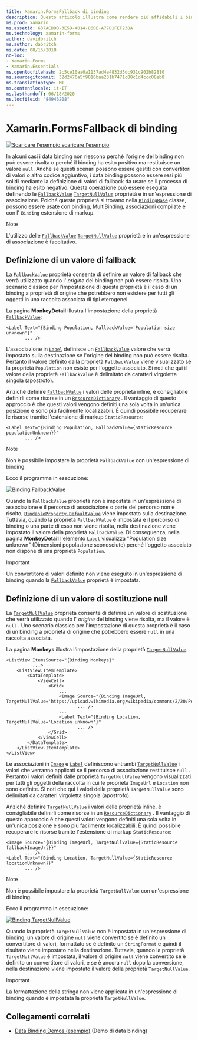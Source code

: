 ```yaml
---
title: Xamarin.FormsFallback di binding
description: Questo articolo illustra come rendere più affidabili i binding mediante la definizione di valori di fallback, che vengono usati se il binding non riesce.
ms.prod: xamarin
ms.assetid: 637ACD9D-3E5D-4014-86DE-A77D1FEF238A
ms.technology: xamarin-forms
author: davidbritch
ms.author: dabritch
ms.date: 08/16/2018
no-loc:
- Xamarin.Forms
- Xamarin.Essentials
ms.openlocfilehash: 2c5ce10aa0a1137ad4e4832d5dc931c902b82810
ms.sourcegitcommit: 32d2476a5f9016baa231b7471c88c1d4ccc08eb8
ms.translationtype: MT
ms.contentlocale: it-IT
ms.lasthandoff: 06/18/2020
ms.locfileid: "84946208"
---
```

# <a name="xamarinforms-binding-fallbacks"></a>Xamarin.FormsFallback di binding

[![Scaricare ](~/media/shared/download.png) l'esempio scaricare l'esempio](https://docs.microsoft.com/samples/xamarin/xamarin-forms-samples/databindingdemos)

In alcuni casi i data binding non riescono perché l'origine del binding non può essere risolta o perché il binding ha esito positivo ma restituisce un valore `null`. Anche se questi scenari possono essere gestiti con convertitori di valori o altro codice aggiuntivo, i data binding possono essere resi più solidi mediante la definizione di valori di fallback da usare se il processo di binding ha esito negativo. Questa operazione può essere eseguita definendo le [`FallbackValue`](xref:Xamarin.Forms.BindingBase.FallbackValue) [`TargetNullValue`](xref:Xamarin.Forms.BindingBase.TargetNullValue) proprietà e in un'espressione di associazione. Poiché queste proprietà si trovano nella [`BindingBase`](xref:Xamarin.Forms.BindingBase) classe, possono essere usate con binding, MultiBinding, associazioni compilate e con l' `Binding` estensione di markup.

> [!NOTE]
> L'utilizzo delle [`FallbackValue`](xref:Xamarin.Forms.BindingBase.FallbackValue) [`TargetNullValue`](xref:Xamarin.Forms.BindingBase.TargetNullValue) proprietà e in un'espressione di associazione è facoltativo.

## <a name="defining-a-fallback-value"></a>Definizione di un valore di fallback

La [`FallbackValue`](xref:Xamarin.Forms.BindingBase.FallbackValue) proprietà consente di definire un valore di fallback che verrà utilizzato quando l' *origine* del binding non può essere risolta. Uno scenario classico per l'impostazione di questa proprietà è il caso di un binding a proprietà di origine che potrebbero non esistere per tutti gli oggetti in una raccolta associata di tipi eterogenei.

La pagina **MonkeyDetail** illustra l'impostazione della proprietà [`FallbackValue`](xref:Xamarin.Forms.BindingBase.FallbackValue):

```xaml
<Label Text="{Binding Population, FallbackValue='Population size unknown'}"
       ... />   
```

L'associazione in [`Label`](xref:Xamarin.Forms.Label) definisce un [`FallbackValue`](xref:Xamarin.Forms.BindingBase.FallbackValue) valore che verrà impostato sulla destinazione se l'origine del binding non può essere risolta. Pertanto il valore definito dalla proprietà `FallbackValue` viene visualizzato se la proprietà `Population` non esiste per l'oggetto associato. Si noti che qui il valore della proprietà `FallbackValue` è delimitato da caratteri virgoletta singola (apostrofo).

Anziché definire [`FallbackValue`](xref:Xamarin.Forms.BindingBase.FallbackValue) i valori delle proprietà inline, è consigliabile definirli come risorse in un [`ResourceDictionary`](xref:Xamarin.Forms.ResourceDictionary) . Il vantaggio di questo approccio è che questi valori vengono definiti una sola volta in un'unica posizione e sono più facilmente localizzabili. È quindi possibile recuperare le risorse tramite l'estensione di markup `StaticResource`:

```xaml
<Label Text="{Binding Population, FallbackValue={StaticResource populationUnknown}}"
       ... />  
```

> [!NOTE]
> Non è possibile impostare la proprietà `FallbackValue` con un'espressione di binding.

Ecco il programma in esecuzione:

![Binding FallbackValue](binding-fallbacks-images/bindingunavailable-detail-cropped.png "Binding FallbackValue")

Quando la `FallbackValue` proprietà non è impostata in un'espressione di associazione e il percorso di associazione o parte del percorso non è risolto, [`BindableProperty.DefaultValue`](xref:Xamarin.Forms.BindableProperty.DefaultValue) viene impostato sulla destinazione. Tuttavia, quando la proprietà `FallbackValue` è impostata e il percorso di binding o una parte di esso non viene risolta, nella destinazione viene impostato il valore della proprietà `FallbackValue`. Di conseguenza, nella pagina **MonkeyDetail** l'elemento [`Label`](xref:Xamarin.Forms.Label) visualizza "Population size unknown" (Dimensioni popolazione sconosciute) perché l'oggetto associato non dispone di una proprietà `Population`.

> [!IMPORTANT]
> Un convertitore di valori definito non viene eseguito in un'espressione di binding quando la [`FallbackValue`](xref:Xamarin.Forms.BindingBase.FallbackValue) proprietà è impostata.

## <a name="defining-a-null-replacement-value"></a>Definizione di un valore di sostituzione null

La [`TargetNullValue`](xref:Xamarin.Forms.BindingBase.TargetNullValue) proprietà consente di definire un valore di sostituzione che verrà utilizzato quando l' *origine* del binding viene risolta, ma il valore è `null` . Uno scenario classico per l'impostazione di questa proprietà è il caso di un binding a proprietà di origine che potrebbero essere `null` in una raccolta associata.

La pagina **Monkeys** illustra l'impostazione della proprietà [`TargetNullValue`](xref:Xamarin.Forms.BindingBase.TargetNullValue):

```xaml
<ListView ItemsSource="{Binding Monkeys}"
          ...>
    <ListView.ItemTemplate>
        <DataTemplate>
            <ViewCell>
                <Grid>
                    ...
                    <Image Source="{Binding ImageUrl, TargetNullValue='https://upload.wikimedia.org/wikipedia/commons/2/20/Point_d_interrogation.jpg'}"
                           ... />
                    ...
                    <Label Text="{Binding Location, TargetNullValue='Location unknown'}"
                           ... />
                </Grid>
            </ViewCell>
        </DataTemplate>
    </ListView.ItemTemplate>
</ListView>
```

Le associazioni in [`Image`](xref:Xamarin.Forms.Image) e [`Label`](xref:Xamarin.Forms.Label) definiscono entrambi [`TargetNullValue`](xref:Xamarin.Forms.BindingBase.TargetNullValue) i valori che verranno applicati se il percorso di associazione restituisce `null` . Pertanto i valori definiti dalle proprietà `TargetNullValue` vengono visualizzati per tutti gli oggetti della raccolta in cui le proprietà `ImageUrl` e `Location` non sono definite. Si noti che qui i valori della proprietà `TargetNullValue` sono delimitati da caratteri virgoletta singola (apostrofo).

Anziché definire [`TargetNullValue`](xref:Xamarin.Forms.BindingBase.TargetNullValue) i valori delle proprietà inline, è consigliabile definirli come risorse in un [`ResourceDictionary`](xref:Xamarin.Forms.ResourceDictionary) . Il vantaggio di questo approccio è che questi valori vengono definiti una sola volta in un'unica posizione e sono più facilmente localizzabili. È quindi possibile recuperare le risorse tramite l'estensione di markup `StaticResource`:

```xaml
<Image Source="{Binding ImageUrl, TargetNullValue={StaticResource fallbackImageUrl}}"
       ... />
<Label Text="{Binding Location, TargetNullValue={StaticResource locationUnknown}}"
       ... />
```

> [!NOTE]
> Non è possibile impostare la proprietà `TargetNullValue` con un'espressione di binding.

Ecco il programma in esecuzione:

[![Binding TargetNullValue](binding-fallbacks-images/bindingunavailable-small.png "Binding TargetNullValue")](binding-fallbacks-images/bindingunavailable-large.png#lightbox "Binding TargetNullValue")

Quando la proprietà `TargetNullValue` non è impostata in un'espressione di binding, un valore di origine `null` viene convertito se è definito un convertitore di valori, formattato se è definito un `StringFormat` e quindi il risultato viene impostato nella destinazione. Tuttavia, quando la proprietà `TargetNullValue` è impostata, il valore di origine `null` viene convertito se è definito un convertitore di valori, e se è ancora `null` dopo la conversione, nella destinazione viene impostato il valore della proprietà `TargetNullValue`.

> [!IMPORTANT]
> La formattazione della stringa non viene applicata in un'espressione di binding quando è impostata la proprietà `TargetNullValue`.

## <a name="related-links"></a>Collegamenti correlati

- [Data Binding Demos (esempio)](https://docs.microsoft.com/samples/xamarin/xamarin-forms-samples/databindingdemos) (Demo di data binding)
